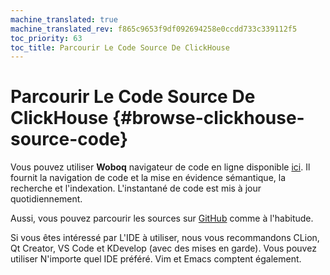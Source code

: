```yaml
---
machine_translated: true
machine_translated_rev: f865c9653f9df092694258e0ccdd733c339112f5
toc_priority: 63
toc_title: Parcourir Le Code Source De ClickHouse
---
```


# Parcourir Le Code Source De ClickHouse {#browse-clickhouse-source-code}

Vous pouvez utiliser **Woboq** navigateur de code en ligne disponible [ici](https://clickhouse.tech/codebrowser/html_report///ClickHouse/dbms/index.html). Il fournit la navigation de code et la mise en évidence sémantique, la recherche et l'indexation. L'instantané de code est mis à jour quotidiennement.

Aussi, vous pouvez parcourir les sources sur [GitHub](https://github.com/ClickHouse/ClickHouse) comme à l'habitude.

Si vous êtes intéressé par L'IDE à utiliser, nous vous recommandons CLion, Qt Creator, VS Code et KDevelop (avec des mises en garde). Vous pouvez utiliser N'importe quel IDE préféré. Vim et Emacs comptent également.
